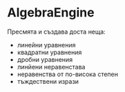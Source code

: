 AlgebraEngine
=============

Пресмята и създава доста неща:
- линейни уравнения
- квадратни уравнения
- дробни уравнения
- линйени неравенстава
- неравенства от по-висока степен
- тъждествени изрази

